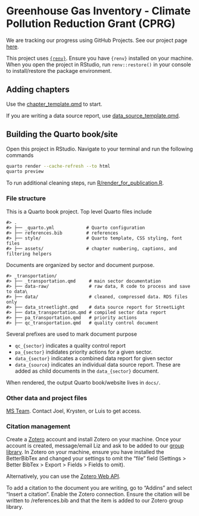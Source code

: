 
<!-- README.md is generated from README.Rmd. Please edit that file -->

# Greenhouse Gas Inventory - Climate Pollution Reduction Grant (CPRG)

<!-- badges: start -->
<!-- badges: end -->

We are tracking our progress using GitHub Projects. See our project page
[here](https://github.com/orgs/Metropolitan-Council/projects/8/views/1).

This project uses [`{renv}`](https://rstudio.github.io/renv/index.html).
Ensure you have `{renv}` installed on your machine. When you open the
project in RStudio, run `renv::restore()` in your console to
install/restore the package environment.

## Adding chapters

Use the [chapter_template.qmd](chapter_template.qmd) to start.

If you are writing a data source report, use
[data_source_template.qmd](data_source_template.qmd).

## Building the Quarto book/site

Open this project in RStudio. Navigate to your terminal and run the
following commands

``` sh
quarto render --cache-refresh --to html
quarto preview
```

To run additional cleaning steps, run
[R/render_for_publication.R](R/render_for_publication.R).

### File structure

This is a Quarto book project. Top level Quarto files include

    #> .
    #> ├── _quarto.yml            # Quarto configuration
    #> ├── references.bib         # references
    #> ├── style/                 # Quarto template, CSS styling, font files
    #> ├── assets/                # chapter numbering, captions, and filtering helpers

Documents are organized by sector and document purpose.

    #> _transportation/
    #> ├── _transportation.qmd     # main sector documentation
    #> ├── data-raw/               # raw data, R code to process and save to data\
    #> ├── data/                   # cleaned, compressed data. RDS files only
    #> ├── data_streetlight.qmd    # data source report for StreetLight
    #> ├── data_transportation.qmd # compiled sector data report
    #> ├── pa_transportation.qmd   # priority actions
    #> ├── qc_transportation.qmd   # quality control document

Several prefixes are used to mark document purpose

- `qc_{sector}` indicates a quality control report
- `pa_{sector}` indidates priority actions for a given sector.
- `data_{sector}` indicates a combined data report for given sector
- `data_{source}` indicates an individual data source report. These are
  added as child documents in the `data_{sector}` document.

When rendered, the output Quarto book/website lives in `docs/`.

### Other data and project files

[MS
Team](https://teams.microsoft.com/l/channel/19%3a0ea5e55bb4c8449a98334fc1402d4fae%40thread.skype/GHG%2520Inventory?groupId=44f6d2b9-a73a-4969-9267-de486d00b3b8&tenantId=ddbff68b-482a-4573-81e0-fef8156a4fd0).
Contact Joel, Krysten, or Luis to get access.

### Citation management

Create a [Zotero](https://www.zotero.org/) account and install Zotero on
your machine. Once your account is created, message/email Liz and ask to
be added to our [group
library](https://www.zotero.org/groups/5318360/metcouncil-cprg-ghg/library).
In Zotero on your machine, ensure you have installed the BetterBibTex
and changed your settings to omit the “file” field (Settings \> Better
BibTex \> Export \> Fields \> Fields to omit).

Alternatively, you can use the [Zotero Web
API](https://quarto.org/docs/visual-editor/technical.html#zotero-web-api).

To add a citation to the document you are writing, go to “Addins” and
select “Insert a citation”. Enable the Zotero connection. Ensure the
citation will be written to /references.bib and that the item is added
to our Zotero group library.
